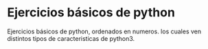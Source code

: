 # Ejercicios básicos de python
Ejercicios básicos de python, ordenados en numeros. los cuales ven distintos tipos de caracteristicas de python3.
